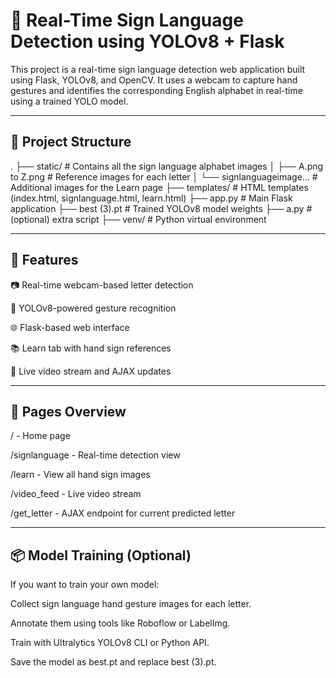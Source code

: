 # 🧠 Real-Time Sign Language Detection using YOLOv8 + Flask
This project is a real-time sign language detection web application built using Flask, YOLOv8, and OpenCV. It uses a webcam to capture hand gestures and identifies the corresponding English alphabet in real-time using a trained YOLO model.

---

## 📁 Project Structure
.
├── static/                  # Contains all the sign language alphabet images
│   ├── A.png to Z.png       # Reference images for each letter
│   └── signlanguageimage... # Additional images for the Learn page
├── templates/               # HTML templates (index.html, signlanguage.html, learn.html)
├── app.py                   # Main Flask application
├── best (3).pt              # Trained YOLOv8 model weights
├── a.py                     # (optional) extra script
├── venv/                    # Python virtual environment

---

## 🚀 Features
📷 Real-time webcam-based letter detection

🤖 YOLOv8-powered gesture recognition

🌐 Flask-based web interface

📚 Learn tab with hand sign references

🔁 Live video stream and AJAX updates

---

## 📄 Pages Overview
/ - Home page

/signlanguage - Real-time detection view

/learn - View all hand sign images

/video_feed - Live video stream

/get_letter - AJAX endpoint for current predicted letter

---

## 📦 Model Training (Optional)
If you want to train your own model:

Collect sign language hand gesture images for each letter.

Annotate them using tools like Roboflow or LabelImg.

Train with Ultralytics YOLOv8 CLI or Python API.

Save the model as best.pt and replace best (3).pt.

